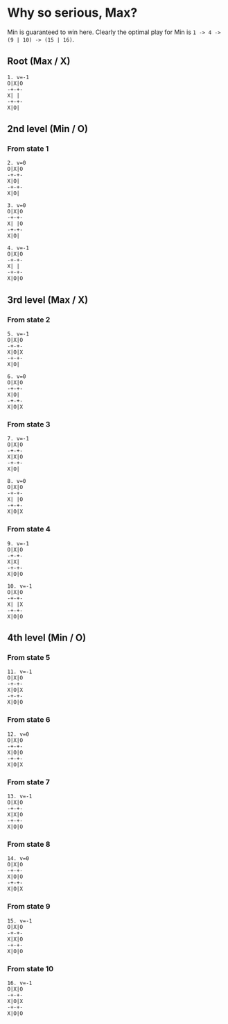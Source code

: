 # Why so serious, Max?

Min is guaranteed to win here. Clearly the optimal play for Min is `1 -> 4 -> (9 | 10) -> (15 | 16)`.

## Root (Max / X)

```
1. v=-1
O|X|O
-+-+-
X| |
-+-+-
X|O|
```

## 2nd level (Min / O)

### From state 1

```
2. v=0
O|X|O
-+-+-
X|O|
-+-+-
X|O|
```
```
3. v=0
O|X|O
-+-+-
X| |O
-+-+-
X|O|
```

```
4. v=-1
O|X|O
-+-+-
X| |
-+-+-
X|O|O
```

## 3rd level (Max / X)

### From state 2
```
5. v=-1
O|X|O
-+-+-
X|O|X
-+-+-
X|O|
```
```
6. v=0
O|X|O
-+-+-
X|O|
-+-+-
X|O|X
```

### From state 3
```
7. v=-1
O|X|O
-+-+-
X|X|O
-+-+-
X|O|
```
```
8. v=0
O|X|O
-+-+-
X| |O
-+-+-
X|O|X
```

### From state 4
```
9. v=-1
O|X|O
-+-+-
X|X|
-+-+-
X|O|O
```
```
10. v=-1
O|X|O
-+-+-
X| |X
-+-+-
X|O|O
```

## 4th level (Min / O)

### From state 5
```
11. v=-1
O|X|O
-+-+-
X|O|X
-+-+-
X|O|O
```

### From state 6
```
12. v=0
O|X|O
-+-+-
X|O|O
-+-+-
X|O|X
```

### From state 7
```
13. v=-1
O|X|O
-+-+-
X|X|O
-+-+-
X|O|O
```

### From state 8
```
14. v=0
O|X|O
-+-+-
X|O|O
-+-+-
X|O|X
```

### From state 9
```
15. v=-1
O|X|O
-+-+-
X|X|O
-+-+-
X|O|O
```

### From state 10
```
16. v=-1
O|X|O
-+-+-
X|O|X
-+-+-
X|O|O
```